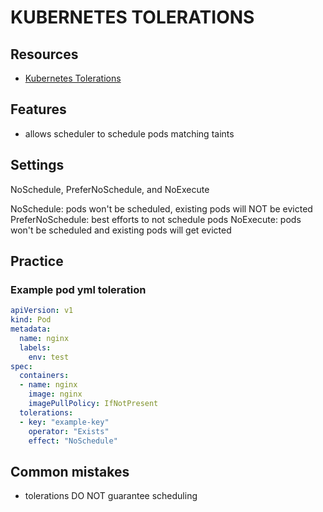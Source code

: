 # KUBERNETES TOLERATIONS

## Resources
- [Kubernetes Tolerations](https://kubernetes.io/docs/concepts/scheduling-eviction/taint-and-toleration/)

## Features

- allows scheduler to schedule pods matching taints

## Settings
NoSchedule, PreferNoSchedule, and NoExecute

NoSchedule: pods won't be scheduled, existing pods will NOT be evicted
PreferNoSchedule: best efforts to not schedule pods
NoExecute: pods won't be scheduled and existing pods will get evicted

## Practice

### Example pod yml toleration
```yml
apiVersion: v1
kind: Pod
metadata:
  name: nginx
  labels:
    env: test
spec:
  containers:
  - name: nginx
    image: nginx
    imagePullPolicy: IfNotPresent
  tolerations:
  - key: "example-key"
    operator: "Exists"
    effect: "NoSchedule"

```

## Common mistakes

- tolerations DO NOT guarantee scheduling